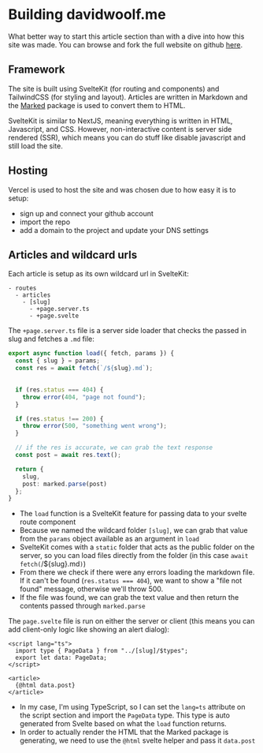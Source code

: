 # Building davidwoolf.me

What better way to start this article section than with a dive into how this site was made. You can browse and fork the full website on github [here](https://github.com/davidwoolf/website).

## Framework 

The site is built using SvelteKit (for routing and components) and TailwindCSS (for styling and layout). Articles are written in Markdown and the [Marked](https://marked.js.org) package is used to convert them to HTML.

SvelteKit is similar to NextJS, meaning everything is written in HTML, Javascript, and CSS. However, non-interactive content is server side rendered (SSR), which means you can do stuff like disable javascript and still load the site.

## Hosting

Vercel is used to host the site and was chosen due to how easy it is to setup:

- sign up and connect your github account
- import the repo
- add a domain to the project and update your DNS settings

## Articles and wildcard urls

Each article is setup as its own wildcard url in SvelteKit:

```
- routes
  - articles
    - [slug]
      - +page.server.ts
      - +page.svelte
```

The `+page.server.ts` file is a server side loader that checks the passed in slug and fetches a `.md` file:

```ts
export async function load({ fetch, params }) {
  const { slug } = params;
  const res = await fetch(`/${slug}.md`);
  

  if (res.status === 404) {
    throw error(404, "page not found");
  }

  if (res.status !== 200) {
    throw error(500, "something went wrong");
  }

  // if the res is accurate, we can grab the text response
  const post = await res.text();

  return {
    slug,
    post: marked.parse(post)
  };
}
```

- The `load` function is a SvelteKit feature for passing data to your svelte route component
- Because we named the wildcard folder `[slug]`, we can grab that value from the `params` object available as an argument in `load`
- SvelteKit comes with a `static` folder that acts as the public folder on the server, so you can load files directly from the folder (in this case `await fetch(`/${slug}.md`)`)
- From there we check if there were any errors loading the markdown file. If it can't be found (`res.status === 404`), we want to show a "file not found" message, otherwise we'll throw 500.
- If the file was found, we can grab the text value and then return the contents passed through `marked.parse`

The `page.svelte` file is run on either the server or client (this means you can add client-only logic like showing an alert dialog):

```
<script lang="ts">
  import type { PageData } from "../[slug]/$types";
  export let data: PageData;
</script>

<article>
  {@html data.post}
</article>
```

- In my case, I'm using TypeScript, so I can set the `lang=ts` attribute on the script section and import the `PageData` type. This type is auto generated from Svelte based on what the `load` function returns.
- In order to actually render the HTML that the Marked package is generating, we need to use the `@html` svelte helper and pass it `data.post`